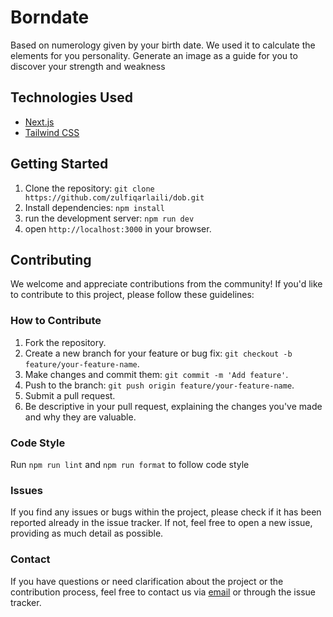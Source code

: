 # Borndate

Based on numerology given by your birth date. We used it to calculate the elements for you personality. Generate an image as a guide for you to discover your strength and weakness

## Technologies Used

- [Next.js](https://nextjs.org/)
- [Tailwind CSS](https://tailwindcss.com)

## Getting Started

1. Clone the repository: `git clone https://github.com/zulfiqarlaili/dob.git`
2. Install dependencies: `npm install`
3. run the development server: `npm run dev`
4. open `http://localhost:3000` in your browser.

## Contributing

We welcome and appreciate contributions from the community! If you'd like to contribute to this project, please follow these guidelines:

### How to Contribute

1. Fork the repository.
2. Create a new branch for your feature or bug fix: `git checkout -b feature/your-feature-name`.
3. Make changes and commit them: `git commit -m 'Add feature'`.
4. Push to the branch: `git push origin feature/your-feature-name`.
5. Submit a pull request.
6. Be descriptive in your pull request, explaining the changes you've made and why they are valuable.

### Code Style

Run `npm run lint` and `npm run format` to follow code style

### Issues

If you find any issues or bugs within the project, please check if it has been reported already in the issue tracker. If not, feel free to open a new issue, providing as much detail as possible.

### Contact

If you have questions or need clarification about the project or the contribution process, feel free to contact us via [email](mailto:zulfiqarlaili@gmail.com) or through the issue tracker.


